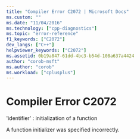 ```yaml
---
title: "Compiler Error C2072 | Microsoft Docs"
ms.custom: ""
ms.date: "11/04/2016"
ms.technology: ["cpp-diagnostics"]
ms.topic: "error-reference"
f1_keywords: ["C2072"]
dev_langs: ["C++"]
helpviewer_keywords: ["C2072"]
ms.assetid: 0b19a847-61dd-4bc3-b54d-108a637a4424
author: "corob-msft"
ms.author: "corob"
ms.workload: ["cplusplus"]
---
```

# Compiler Error C2072
'identifier' : initialization of a function  
  
 A function initializer was specified incorrectly.